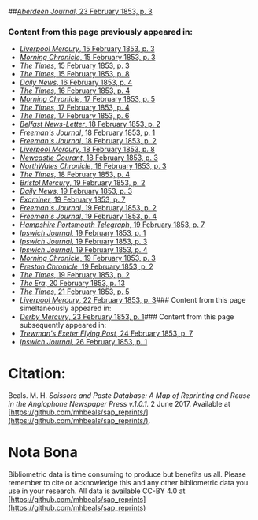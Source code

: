 ##[*Aberdeen Journal*, 23 February 1853, p. 3](https://mhbeals.github.io/sap_html/Aberdeen-Journal/Aberdeen-Journal-23-February-1853-p-3)

### Content from this page previously appeared in:
+ [*Liverpool Mercury*, 15 February 1853, p. 3](https://mhbeals.github.io/sap_html/Liverpool-Mercury/Liverpool-Mercury-15-February-1853-p-3)
+ [*Morning Chronicle*, 15 February 1853, p. 3](https://mhbeals.github.io/sap_html/Morning-Chronicle/Morning-Chronicle-15-February-1853-p-3)
+ [*The Times*, 15 February 1853, p. 3](https://mhbeals.github.io/sap_html/The-Times/The-Times-15-February-1853-p-3)
+ [*The Times*, 15 February 1853, p. 8](https://mhbeals.github.io/sap_html/The-Times/The-Times-15-February-1853-p-8)
+ [*Daily News*, 16 February 1853, p. 4](https://mhbeals.github.io/sap_html/Daily-News/Daily-News-16-February-1853-p-4)
+ [*The Times*, 16 February 1853, p. 4](https://mhbeals.github.io/sap_html/The-Times/The-Times-16-February-1853-p-4)
+ [*Morning Chronicle*, 17 February 1853, p. 5](https://mhbeals.github.io/sap_html/Morning-Chronicle/Morning-Chronicle-17-February-1853-p-5)
+ [*The Times*, 17 February 1853, p. 4](https://mhbeals.github.io/sap_html/The-Times/The-Times-17-February-1853-p-4)
+ [*The Times*, 17 February 1853, p. 6](https://mhbeals.github.io/sap_html/The-Times/The-Times-17-February-1853-p-6)
+ [*Belfast News-Letter*, 18 February 1853, p. 2](https://mhbeals.github.io/sap_html/Belfast-News-Letter/Belfast-News-Letter-18-February-1853-p-2)
+ [*Freeman's Journal*, 18 February 1853, p. 1](https://mhbeals.github.io/sap_html/Freeman's-Journal/Freeman's-Journal-18-February-1853-p-1)
+ [*Freeman's Journal*, 18 February 1853, p. 2](https://mhbeals.github.io/sap_html/Freeman's-Journal/Freeman's-Journal-18-February-1853-p-2)
+ [*Liverpool Mercury*, 18 February 1853, p. 8](https://mhbeals.github.io/sap_html/Liverpool-Mercury/Liverpool-Mercury-18-February-1853-p-8)
+ [*Newcastle Courant*, 18 February 1853, p. 3](https://mhbeals.github.io/sap_html/Newcastle-Courant/Newcastle-Courant-18-February-1853-p-3)
+ [*NorthWales Chronicle*, 18 February 1853, p. 3](https://mhbeals.github.io/sap_html/NorthWales-Chronicle/NorthWales-Chronicle-18-February-1853-p-3)
+ [*The Times*, 18 February 1853, p. 4](https://mhbeals.github.io/sap_html/The-Times/The-Times-18-February-1853-p-4)
+ [*Bristol Mercury*, 19 February 1853, p. 2](https://mhbeals.github.io/sap_html/Bristol-Mercury/Bristol-Mercury-19-February-1853-p-2)
+ [*Daily News*, 19 February 1853, p. 3](https://mhbeals.github.io/sap_html/Daily-News/Daily-News-19-February-1853-p-3)
+ [*Examiner*, 19 February 1853, p. 7](https://mhbeals.github.io/sap_html/Examiner/Examiner-19-February-1853-p-7)
+ [*Freeman's Journal*, 19 February 1853, p. 2](https://mhbeals.github.io/sap_html/Freeman's-Journal/Freeman's-Journal-19-February-1853-p-2)
+ [*Freeman's Journal*, 19 February 1853, p. 4](https://mhbeals.github.io/sap_html/Freeman's-Journal/Freeman's-Journal-19-February-1853-p-4)
+ [*Hampshire Portsmouth Telegraph*, 19 February 1853, p. 7](https://mhbeals.github.io/sap_html/Hampshire-Portsmouth-Telegraph/Hampshire-Portsmouth-Telegraph-19-February-1853-p-7)
+ [*Ipswich Journal*, 19 February 1853, p. 1](https://mhbeals.github.io/sap_html/Ipswich-Journal/Ipswich-Journal-19-February-1853-p-1)
+ [*Ipswich Journal*, 19 February 1853, p. 3](https://mhbeals.github.io/sap_html/Ipswich-Journal/Ipswich-Journal-19-February-1853-p-3)
+ [*Ipswich Journal*, 19 February 1853, p. 4](https://mhbeals.github.io/sap_html/Ipswich-Journal/Ipswich-Journal-19-February-1853-p-4)
+ [*Morning Chronicle*, 19 February 1853, p. 3](https://mhbeals.github.io/sap_html/Morning-Chronicle/Morning-Chronicle-19-February-1853-p-3)
+ [*Preston Chronicle*, 19 February 1853, p. 2](https://mhbeals.github.io/sap_html/Preston-Chronicle/Preston-Chronicle-19-February-1853-p-2)
+ [*The Times*, 19 February 1853, p. 2](https://mhbeals.github.io/sap_html/The-Times/The-Times-19-February-1853-p-2)
+ [*The Era*, 20 February 1853, p. 13](https://mhbeals.github.io/sap_html/The-Era/The-Era-20-February-1853-p-13)
+ [*The Times*, 21 February 1853, p. 5](https://mhbeals.github.io/sap_html/The-Times/The-Times-21-February-1853-p-5)
+ [*Liverpool Mercury*, 22 February 1853, p. 3](https://mhbeals.github.io/sap_html/Liverpool-Mercury/Liverpool-Mercury-22-February-1853-p-3)### Content from this page simeltaneously appeared in:
+ [*Derby Mercury*, 23 February 1853, p. 1](https://mhbeals.github.io/sap_html/Derby-Mercury/Derby-Mercury-23-February-1853-p-1)### Content from this page subsequently appeared in:
+ [*Trewman's Exeter Flying Post*, 24 February 1853, p. 7](https://mhbeals.github.io/sap_html/Trewman's-Exeter-Flying-Post/Trewman's-Exeter-Flying-Post-24-February-1853-p-7)
+ [*Ipswich Journal*, 26 February 1853, p. 1](https://mhbeals.github.io/sap_html/Ipswich-Journal/Ipswich-Journal-26-February-1853-p-1)
                    
# Citation: 

Beals. M. H. *Scissors and Paste Database: A Map of Reprinting and Reuse in the Anglophone Newspaper Press v.1.0.1.* 2 June 2017. Available at [https://github.com/mhbeals/sap_reprints/](https://github.com/mhbeals/sap_reprints/). 
                    
# Nota Bona

Bibliometric data is time consuming to produce but benefits us all. Please remember to cite or acknowledge this and any other bibliometric data you use in your research. All data is available CC-BY 4.0 at [https://github.com/mhbeals/sap_reprints](https://github.com/mhbeals/sap_reprints)
